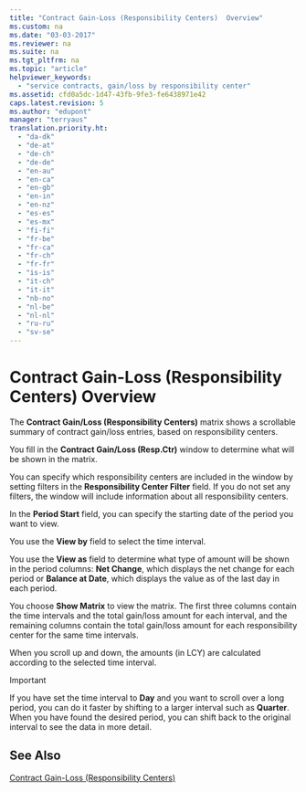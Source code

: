 ```yaml
---
title: "Contract Gain-Loss (Responsibility Centers)  Overview"
ms.custom: na
ms.date: "03-03-2017"
ms.reviewer: na
ms.suite: na
ms.tgt_pltfrm: na
ms.topic: "article"
helpviewer_keywords: 
  - "service contracts, gain/loss by responsibility center"
ms.assetid: cfd0a5dc-1d47-43fb-9fe3-fe6438971e42
caps.latest.revision: 5
ms.author: "edupont"
manager: "terryaus"
translation.priority.ht: 
  - "da-dk"
  - "de-at"
  - "de-ch"
  - "de-de"
  - "en-au"
  - "en-ca"
  - "en-gb"
  - "en-in"
  - "en-nz"
  - "es-es"
  - "es-mx"
  - "fi-fi"
  - "fr-be"
  - "fr-ca"
  - "fr-ch"
  - "fr-fr"
  - "is-is"
  - "it-ch"
  - "it-it"
  - "nb-no"
  - "nl-be"
  - "nl-nl"
  - "ru-ru"
  - "sv-se"
---
```

# Contract Gain-Loss (Responsibility Centers)  Overview
The **Contract Gain\/Loss \(Responsibility Centers\)** matrix shows a scrollable summary of contract gain\/loss entries, based on responsibility centers.  
  
 You fill in the **Contract Gain\/Loss \(Resp.Ctr\)** window to determine what will be shown in the matrix.  
  
 You can specify which responsibility centers are included in the window by setting filters in the **Responsibility Center Filter** field. If you do not set any filters, the window will include information about all responsibility centers.  
  
 In the **Period Start** field, you can specify the starting date of the period you want to view.  
  
 You use the **View by** field to select the time interval.  
  
 You use the **View as** field to determine what type of amount will be shown in the period columns: **Net Change**, which displays the net change for each period or **Balance at Date**, which displays the value as of the last day in each period.  
  
 You choose **Show Matrix** to view the matrix. The first three columns contain the time intervals and the total gain\/loss amount for each interval, and the remaining columns contain the total gain\/loss amount for each responsibility center for the same time intervals.  
  
 When you scroll up and down, the amounts \(in LCY\) are calculated according to the selected time interval.  
  
> [!IMPORTANT]  
>  If you have set the time interval to **Day** and you want to scroll over a long period, you can do it faster by shifting to a larger interval such as **Quarter**. When you have found the desired period, you can shift back to the original interval to see the data in more detail.  
  
## See Also  
 [Contract Gain\-Loss \(Responsibility Centers\)](../Topic/\($%20N_6069%20Contract%20Gain-Loss%20\(Responsibility%20Centers\)%20$\).md)